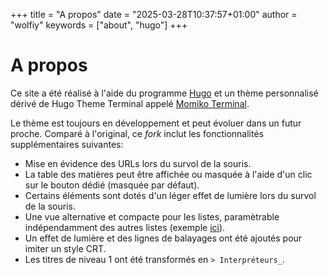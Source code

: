 +++
title = "A propos"
date = "2025-03-28T10:37:57+01:00"
author = "wolfiy"
keywords = ["about", "hugo"]
+++

# A propos

Ce site a été réalisé à l'aide du programme [Hugo](https://gohugo.io/) et un thème personnalisé dérivé de Hugo Theme Terminal appelé [Momiko Terminal](https://github.com/wolfiiy/hugo-theme-momiko-terminal).

Le thème est toujours en développement et peut évoluer dans un futur proche. Comparé à l'original, ce *fork* inclut les fonctionnalités supplémentaires suivantes:

- Mise en évidence des URLs lors du survol de la souris.
- La table des matières peut être affichée ou masquée à l'aide d'un clic sur le bouton dédié (masquée par défaut).
- Certains éléments sont dotés d'un léger effet de lumière lors du survol de la souris.
- Une vue alternative et compacte pour les listes, paramètrable indépendamment des autres listes (exemple [ici](/posts)). 
- Un effet de lumière et des lignes de balayages ont été ajoutés pour imiter un style CRT.
- Les titres de niveau 1 ont été transformés en `> Interpréteurs_`.